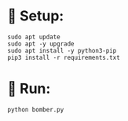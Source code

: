 # 🚀 Setup:
    
    sudo apt update
    sudo apt -y upgrade
    sudo apt install -y python3-pip
    pip3 install -r requirements.txt

# 🚀 Run:
    
    python bomber.py